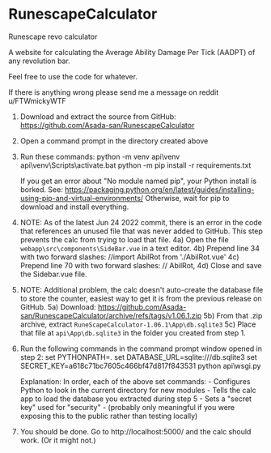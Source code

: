 # RunescapeCalculator
Runescape revo calculator

A website for calculating the Average Ability Damage Per Tick (AADPT) of any revolution bar.

Feel free to use the code for whatever.

If there is anything wrong please send me a message on reddit u/FTWmickyWTF

1) Download and extract the source from GitHub: https://github.com/Asada-san/RunescapeCalculator
 
2) Open a command prompt in the directory created above
 
3) Run these commands:
    python -m venv api\venv
    api\venv\Scripts\activate.bat
    python -m pip install -r requirements.txt
 
   If you get an error about "No module named pip", your Python install is borked.
   See: https://packaging.python.org/en/latest/guides/installing-using-pip-and-virtual-environments/
   Otherwise, wait for pip to download and install everything.
 
4) NOTE: As of the latest Jun 24 2022 commit, there is an error in the code that references an unused file that was never added to GitHub. This step prevents the calc from trying to load that file.
4a) Open the file `webapp\src\components\SideBar.vue` in a text editor.
4b) Prepend line 34 with two forward slashes:
    //import AbilRot from './AbilRot.vue'
4c) Prepend line 70 with two forward slashes:
    //    AbilRot,
4d) Close and save the Sidebar.vue file.
 
5) NOTE: Additional problem, the calc doesn't auto-create the database file to store the counter, easiest way to get it is from the previous release on GitHub.
5a) Download: https://github.com/Asada-san/RunescapeCalculator/archive/refs/tags/v1.06.1.zip
5b) From that .zip archive, extract `RuneScapeCalculator-1.06.1\App\db.sqlite3`
5c) Place that file at `api\App\db.sqlite3` in the folder you created from step 1.
 
6) Run the following commands in the command prompt window opened in step 2:
    set PYTHONPATH=.
    set DATABASE_URL=sqlite:///db.sqlite3
    set SECRET_KEY=a618c71bc7605c466bf47d817f843531
    python api\wsgi.py
 
    Explanation: In order, each of the above set commands:
        - Configures Python to look in the current directory for new modules
        - Tells the calc app to load the database you extracted during step 5
        - Sets a "secret key" used for "security"
            - (probably only meaningful if you were exposing this to the public rather than testing locally)
 
7) You should be done. Go to http://localhost:5000/ and the calc should work. (Or it might not.)